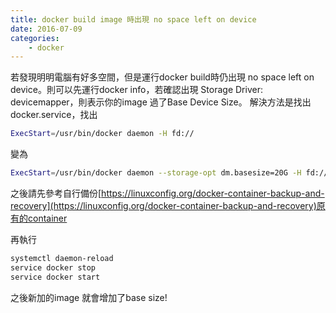 ```yaml
---
title: docker build image 時出現 no space left on device
date: 2016-07-09
categories:
    - docker
---
```

若發現明明電腦有好多空間，但是運行docker build時仍出現 no space left on device。則可以先運行docker info，若確認出現
Storage Driver: devicemapper                              ，則表示你的image 過了Base Device Size                  。
解決方法是找出docker.service，找出
```bash
ExecStart=/usr/bin/docker daemon -H fd://                                                                         
```
變為

```bash
ExecStart=/usr/bin/docker daemon --storage-opt dm.basesize=20G -H fd://                                                                         
```

之後請先參考自行備份[https://linuxconfig.org/docker-container-backup-and-recovery](https://linuxconfig.org/docker-container-backup-and-recovery)原有的container

再執行
```bash
systemctl            daemon-reload
service docker stop
service docker start
```
之後新加的image 就會增加了base size!
